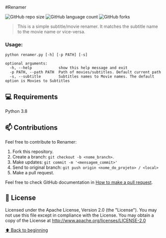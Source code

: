 #Renamer

<!---Esses são exemplos. Veja https://shields.io para outras pessoas ou para personalizar este conjunto de escudos. Você pode querer incluir dependências, status do projeto e informações de licença aqui--->

![GitHub repo size](https://img.shields.io/github/languages/code-size/ricardordb/renamer)
![GitHub language count](https://img.shields.io/github/languages/count/ricardordb/renamer)
![GitHub forks](https://img.shields.io/github/languages/count/ricardordb/renamer)



> This is a simple subtitle/movie renamer. It matches the subtitle name to the movie name or vice-versa.

### Usage:
```
python renamer.py [-h] [-p PATH] [-s]

optional arguments:
  -h, --help            show this help message and exit
  -p PATH, --path PATH  Path of movies/subtitles. Default current path
  -s, --subtitle        Subtitles names to Movie names. The default option is Movies to Subtitles
```



## 💻 Requirements

Python 3.8


## 📫 Contributions

Feel free to contribute to Renamer:

1. Fork this repository.
2. Create a branch: `git checkout -b <nome_branch>`.
3. Make updates: `git commit -m '<mensagem_commit>'`
4. Send to original branch: `git push origin <nome_do_projeto> / <local>`
5. Make a pull request.

Feel free to check GitHub documentation in [How to make a pull request](https://help.github.com/en/github/collaborating-with-issues-and-pull-requests/creating-a-pull-request).


## 📝 License

Licensed under the Apache License, Version 2.0 (the "License").
You may not use this file except in compliance with the License. 
You may obtain a copy of the License at http://www.apache.org/licenses/LICENSE-2.0

[⬆ Back to beginning](#Renamer)<br>